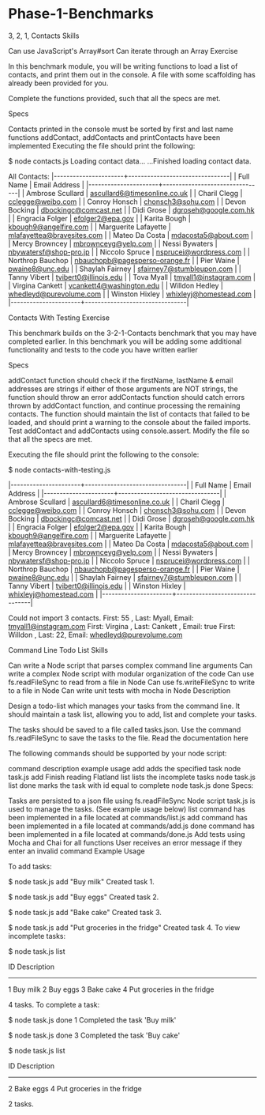 # Phase-1-Benchmarks
3, 2, 1, Contacts
Skills

Can use JavaScript's Array#sort
Can iterate through an Array
Exercise

In this benchmark module, you will be writing functions to load a list of contacts, and print them out in the console. A file with some scaffolding has already been provided for you.

Complete the functions provided, such that all the specs are met.

Specs

Contacts printed in the console must be sorted by first and last name
functions addContact, addContacts and printContacts have been implemented
Executing the file should print the following:

$ node contacts.js
Loading contact data...
...Finished loading contact data.

All Contacts:
|----------------------+--------------------------------|
| Full Name            | Email Address                  |
|----------------------+--------------------------------|
| Ambrose Scullard     | ascullard6@timesonline.co.uk   |
| Charil Clegg         | cclegge@weibo.com              |
| Conroy Honsch        | chonsch3@sohu.com              |
| Devon Bocking        | dbockingc@comcast.net          |
| Didi Grose           | dgroseh@google.com.hk          |
| Engracia Folger      | efolger2@epa.gov               |
| Karita Bough         | kbough9@angelfire.com          |
| Marguerite Lafayette | mlafayettea@bravesites.com     |
| Mateo Da Costa       | mdacosta5@about.com            |
| Mercy Browncey       | mbrownceyg@yelp.com            |
| Nessi Bywaters       | nbywatersf@shop-pro.jp         |
| Niccolo Spruce       | nsprucei@wordpress.com         |
| Northrop Bauchop     | nbauchopb@pagesperso-orange.fr |
| Pier Waine           | pwaine8@unc.edu                |
| Shaylah Fairney      | sfairney7@stumbleupon.com      |
| Tanny Vibert         | tvibert0@illinois.edu          |
| Tova Myall           | tmyall1@instagram.com          |
| Virgina Cankett      | vcankett4@washington.edu       |
| Willdon Hedley       | whedleyd@purevolume.com        |
| Winston Hixley       | whixleyj@homestead.com         |
|----------------------+--------------------------------|


Contacts With Testing
Exercise

This benchmark builds on the 3-2-1-Contacts benchmark that you may have completed earlier. In this benchmark you will be adding some additional functionality and tests to the code you have written earlier

Specs

addContact function should check if the firstName, lastName & email addresses are strings
if either of those arguments are NOT strings, the function should throw an error
addContacts function should catch errors thrown by addContact function, and continue processing the remaining contacts.
The function should maintain the list of contacts that failed to be loaded, and should print a warning to the console about the failed imports.
Test addContact and addContacts using console.assert.
Modify the file so that all the specs are met.

Executing the file should print the following to the console:

$ node contacts-with-testing.js

|----------------------+--------------------------------|
| Full Name            | Email Address                  |
|----------------------+--------------------------------|
| Ambrose Scullard     | ascullard6@timesonline.co.uk   |
| Charil Clegg         | cclegge@weibo.com              |
| Conroy Honsch        | chonsch3@sohu.com              |
| Devon Bocking        | dbockingc@comcast.net          |
| Didi Grose           | dgroseh@google.com.hk          |
| Engracia Folger      | efolger2@epa.gov               |
| Karita Bough         | kbough9@angelfire.com          |
| Marguerite Lafayette | mlafayettea@bravesites.com     |
| Mateo Da Costa       | mdacosta5@about.com            |
| Mercy Browncey       | mbrownceyg@yelp.com            |
| Nessi Bywaters       | nbywatersf@shop-pro.jp         |
| Niccolo Spruce       | nsprucei@wordpress.com         |
| Northrop Bauchop     | nbauchopb@pagesperso-orange.fr |
| Pier Waine           | pwaine8@unc.edu                |
| Shaylah Fairney      | sfairney7@stumbleupon.com      |
| Tanny Vibert         | tvibert0@illinois.edu          |
| Winston Hixley       | whixleyj@homestead.com         |
|----------------------+--------------------------------|

Could not import 3 contacts.
First: 55 , Last: Myall, Email: tmyall1@instagram.com
First: Virgina , Last: Cankett , Email: true
First: Willdon , Last: 22, Email: whedleyd@purevolume.com


Command Line Todo List
Skills

Can write a Node script that parses complex command line arguments
Can write a complex Node script with modular organization of the code
Can use fs.readFileSync to read from a file in Node
Can use fs.writeFileSync to write to a file in Node
Can write unit tests with mocha in Node
Description

Design a todo-list which manages your tasks from the command line. It should maintain a task list, allowing you to add, list and complete your tasks.

The tasks should be saved to a file called tasks.json. Use the command fs.readFileSync to save the tasks to the file. Read the documentation here

The following commands should be supported by your node script:

command	description	example usage
add	adds the specified task	node task.js add Finish reading Flatland
list	lists the incomplete tasks	node task.js list
done	marks the task with id equal to <task-id> complete	node task.js done <task-id>
Specs:

Tasks are persisted to a json file using fs.readFileSync
Node script task.js is used to manage the tasks. (See example usage below)
list command has been implemented in a file located at commands/list.js
add command has been implemented in a file located at commands/add.js
done command has been implemented in a file located at commands/done.js
Add tests using Mocha and Chai for all functions
User receives an error message if they enter an invalid command
Example Usage

To add tasks:

$ node task.js add "Buy milk"
Created task 1.

$ node task.js add "Buy eggs"
Created task 2.

$ node task.js add "Bake cake"
Created task 3.

$ node task.js add "Put groceries in the fridge"
Created task 4.
To view incomplete tasks:

$ node task.js list

ID Description
-- -----------
1  Buy milk
2  Buy eggs
3  Bake cake
4  Put groceries in the fridge

4 tasks.
To complete a task:

$ node task.js done 1
Completed the task 'Buy milk'

$ node task.js done 3
Completed the task 'Buy cake'

$ node task.js list

ID Description
-- -----------
2  Bake eggs
4  Put groceries in the fridge

2 tasks.
